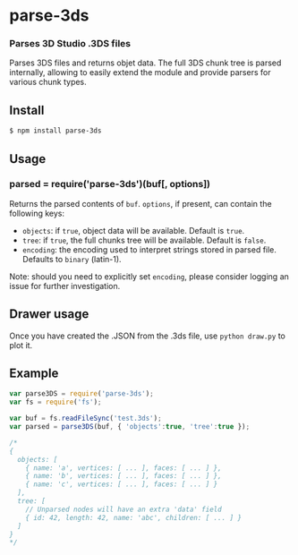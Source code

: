 parse-3ds
=========
### Parses 3D Studio .3DS files

Parses 3DS files and returns objet data. The full 3DS chunk tree is parsed internally, allowing to easily extend the module and provide parsers for various chunk types.

Install
-------

```bash
$ npm install parse-3ds
```

Usage
-----

### parsed = require('parse-3ds')(buf[, options]) ###

Returns the parsed contents of `buf`. `options`, if present, can contain the following keys:
* `objects`: if `true`, object data will be available. Default is `true`.
* `tree`: if `true`, the full chunks tree will be available. Default is `false`.
* `encoding`: the encoding used to interpret strings stored in parsed file. Defaults to `binary` (latin-1).

Note: should you need to explicitly set `encoding`, please consider logging an issue for further investigation.

Drawer usage
-----

Once you have created the .JSON from the .3ds file, use ```python draw.py``` to plot it.

Example
-------

```javascript
var parse3DS = require('parse-3ds');
var fs = require('fs');

var buf = fs.readFileSync('test.3ds');
var parsed = parse3DS(buf, { 'objects':true, 'tree':true });

/*
{ 
  objects: [ 
    { name: 'a', vertices: [ ... ], faces: [ ... ] },
    { name: 'b', vertices: [ ... ], faces: [ ... ] },
    { name: 'c', vertices: [ ... ], faces: [ ... ] }
  ],
  tree: [
    // Unparsed nodes will have an extra 'data' field
    { id: 42, length: 42, name: 'abc', children: [ ... ] }
  ]
}
*/
```
